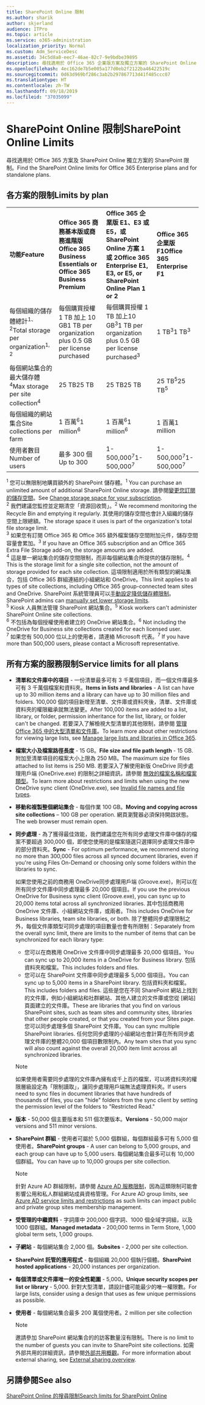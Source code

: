 ```yaml
---
title: SharePoint Online 限制
ms.author: sharik
author: skjerland
audience: ITPro
ms.topic: article
ms.service: o365-administration
localization_priority: Normal
ms.custom: Adm_ServiceDesc
ms.assetid: 34c5d8a8-eec7-46ae-82c7-9e9bdbe39895
description: 尋找適用於 Office 365 企業版方案及獨立方案的 SharePoint Online 限制。
ms.openlocfilehash: 4ec162de7b5e005a177d0eb2f2122ba46422519c
ms.sourcegitcommit: 0d63d969bf286c3ab2b297867713d41f485ccc07
ms.translationtype: HT
ms.contentlocale: zh-TW
ms.lasthandoff: 09/18/2019
ms.locfileid: "37035099"
---
```

# <a name="sharepoint-online-limits"></a><span data-ttu-id="8c0b2-103">SharePoint Online 限制</span><span class="sxs-lookup"><span data-stu-id="8c0b2-103">SharePoint Online Limits</span></span> 

<span data-ttu-id="8c0b2-104">尋找適用於 Office 365 方案及 SharePoint Online 獨立方案的 SharePoint 限制。</span><span class="sxs-lookup"><span data-stu-id="8c0b2-104">Find the SharePoint Online limits for Office 365 Enterprise plans and for standalone plans.</span></span>
  
## <a name="limits-by-plan"></a><span data-ttu-id="8c0b2-105">各方案的限制</span><span class="sxs-lookup"><span data-stu-id="8c0b2-105">Limits by plan</span></span> 

|||||
|:-----|:-----|:-----|:-----|
|<span data-ttu-id="8c0b2-106">**功能**</span><span class="sxs-lookup"><span data-stu-id="8c0b2-106">**Feature**</span></span> <br/> |<span data-ttu-id="8c0b2-107">**Office 365 商務基本版或商務進階版**</span><span class="sxs-lookup"><span data-stu-id="8c0b2-107">**Office 365 Business Essentials or Office 365 Business Premium**</span></span> <br/> |<span data-ttu-id="8c0b2-108">**Office 365 企業版 E1、E3 或 E5，或 SharePoint Online 方案 1 或 2**</span><span class="sxs-lookup"><span data-stu-id="8c0b2-108">**Office 365 Enterprise E1, E3, or E5, or SharePoint Online Plan 1 or 2**</span></span> <br/> | <span data-ttu-id="8c0b2-109">**Office 365 企業版 F1**</span><span class="sxs-lookup"><span data-stu-id="8c0b2-109">**Office 365 Enterprise F1**</span></span> <br/> |
|<span data-ttu-id="8c0b2-110">每個組織的儲存體總計<sup>1、2</sup></span><span class="sxs-lookup"><span data-stu-id="8c0b2-110">Total storage per organization<sup>1, 2</sup></span></span> <br/> |<span data-ttu-id="8c0b2-111">每個購買授權 1 TB 加上 10 GB</span><span class="sxs-lookup"><span data-stu-id="8c0b2-111">1 TB per organization plus 0.5 GB per license purchased</span></span>  <br/> |<span data-ttu-id="8c0b2-112">每個購買授權 1 TB 加上10 GB<sup>3</sup></span><span class="sxs-lookup"><span data-stu-id="8c0b2-112">1 TB per organization plus 0.5 GB per license purchased<sup>3</sup></span></span> <br/> |<span data-ttu-id="8c0b2-113">1 TB<sup>3</sup></span><span class="sxs-lookup"><span data-stu-id="8c0b2-113">1 TB<sup>3</sup></span></span> <br/> |
|<span data-ttu-id="8c0b2-114">每個網站集合的最大儲存體<sup>4</sup></span><span class="sxs-lookup"><span data-stu-id="8c0b2-114">Max storage per site collection<sup>4</sup></span></span><br/> |<span data-ttu-id="8c0b2-115">25 TB</span><span class="sxs-lookup"><span data-stu-id="8c0b2-115">25 TB</span></span> <br/> |<span data-ttu-id="8c0b2-116">25 TB</span><span class="sxs-lookup"><span data-stu-id="8c0b2-116">25 TB</span></span> <br/> |<span data-ttu-id="8c0b2-117">25 TB<sup>5</sup></span><span class="sxs-lookup"><span data-stu-id="8c0b2-117">25 TB<sup>5</sup></span></span> <br/> |
|<span data-ttu-id="8c0b2-118">每個組織的網站集合</span><span class="sxs-lookup"><span data-stu-id="8c0b2-118">Site collections per farm</span></span>  <br/> |<span data-ttu-id="8c0b2-119">1 百萬<sup>6</sup></span><span class="sxs-lookup"><span data-stu-id="8c0b2-119">1 million<sup>6</sup></span></span> <br/> |<span data-ttu-id="8c0b2-120">1 百萬<sup>6</sup></span><span class="sxs-lookup"><span data-stu-id="8c0b2-120">1 million<sup>6</sup></span></span> <br/> |<span data-ttu-id="8c0b2-121">1 百萬</span><span class="sxs-lookup"><span data-stu-id="8c0b2-121">1 million</span></span><br/> |
|<span data-ttu-id="8c0b2-122">使用者數目</span><span class="sxs-lookup"><span data-stu-id="8c0b2-122">Number of users</span></span>  <br/> |<span data-ttu-id="8c0b2-123">最多 300 個</span><span class="sxs-lookup"><span data-stu-id="8c0b2-123">Up to 300</span></span>  <br/> |<span data-ttu-id="8c0b2-124">1- 500,000<sup>7</sup></span><span class="sxs-lookup"><span data-stu-id="8c0b2-124">1- 500,000<sup>7</sup></span></span> <br/> |<span data-ttu-id="8c0b2-125">1- 500,000<sup>7</sup></span><span class="sxs-lookup"><span data-stu-id="8c0b2-125">1- 500,000<sup>7</sup></span></span> <br/> |
   
<span data-ttu-id="8c0b2-126"><sup>1</sup> 您可以無限制地購買額外的 SharePoint 儲存體。</span><span class="sxs-lookup"><span data-stu-id="8c0b2-126"><sup>1</sup> You can purchase an unlimited amount of additional SharePoint Online storage.</span></span> <span data-ttu-id="8c0b2-127">請參閱[變更您訂閱的儲存空間](https://docs.microsoft.com/office365/admin/subscriptions-and-billing/add-storage-space)。</span><span class="sxs-lookup"><span data-stu-id="8c0b2-127">See [Change storage space for your subscription](https://docs.microsoft.com/office365/admin/subscriptions-and-billing/add-storage-space).</span></span> 
<br/><span data-ttu-id="8c0b2-128"><sup>2</sup> 我們建議您監控並定期清空「資源回收筒」。</span><span class="sxs-lookup"><span data-stu-id="8c0b2-128"><sup>2</sup> We recommend monitoring the Recycle Bin and emptying it regularly.</span></span> <span data-ttu-id="8c0b2-129">其使用的儲存空間也會計入組織的儲存空間上限總額。</span><span class="sxs-lookup"><span data-stu-id="8c0b2-129">The storage space it uses is part of the organization's total file storage limit.</span></span> 
<br/> <span data-ttu-id="8c0b2-130"><sup>3</sup> 如果您有訂閱 Office 365 和 Office 365 額外檔案儲存空間附加元件，儲存空間容量會累加。</span><span class="sxs-lookup"><span data-stu-id="8c0b2-130"><sup>3</sup> If you have an Office 365 subscription and an Office 365 Extra File Storage add-on, the storage amounts are added.</span></span> 
<br/> <span data-ttu-id="8c0b2-131"><sup>4</sup> 這是單一網站集合的儲存空間限制，而非每個網站集合所提供的儲存限制。</span><span class="sxs-lookup"><span data-stu-id="8c0b2-131"><sup>4</sup> This is the storage limit for a single site collection, not the amount of storage provided for each site collection.</span></span> <span data-ttu-id="8c0b2-132">這項限制適用於所有類型的網站集合，包括 Office 365 群組連結的小組網站和 OneDrive。</span><span class="sxs-lookup"><span data-stu-id="8c0b2-132">This limit applies to all types of site collections, including Office 365 group-connected team sites and OneDrive.</span></span> <span data-ttu-id="8c0b2-133">SharePoint 系統管理員可以[手動設定降低儲存體限制](https://docs.microsoft.com/sharepoint/manage-site-collection-storage-limits)。</span><span class="sxs-lookup"><span data-stu-id="8c0b2-133">SharePoint admins can [manually set lower storage limits](https://docs.microsoft.com/sharepoint/manage-site-collection-storage-limits).</span></span> 
<br/> <span data-ttu-id="8c0b2-134"><sup>5</sup> Kiosk 人員無法管理 SharePoint 網站集合。</span><span class="sxs-lookup"><span data-stu-id="8c0b2-134"><sup>5</sup> Kiosk workers can't administer SharePoint Online site collections.</span></span> 
<br/> <span data-ttu-id="8c0b2-135"><sup>6</sup> 不包括為每個授權使用者建立的 OneDrive 網站集合。</span><span class="sxs-lookup"><span data-stu-id="8c0b2-135"><sup>6</sup> Not including the OneDrive for Business site collections created for each licensed user.</span></span> 
<br/> <span data-ttu-id="8c0b2-136"><sup>7</sup> 如果您有 500,000 位以上的使用者，請連絡 Microsoft 代表。</span><span class="sxs-lookup"><span data-stu-id="8c0b2-136"><sup>7</sup> If you have more than 500,000 users, please contact a Microsoft representative.</span></span> 
  
## <a name="service-limits-for-all-plans"></a><span data-ttu-id="8c0b2-137">所有方案的服務限制</span><span class="sxs-lookup"><span data-stu-id="8c0b2-137">Service limits for all plans</span></span>

- <span data-ttu-id="8c0b2-138">**清單和文件庫中的項目** - 一份清單最多可有 3 千萬個項目，而一個文件庫最多可有 3 千萬個檔案和資料夾。</span><span class="sxs-lookup"><span data-stu-id="8c0b2-138">**Items in lists and libraries** - A list can have up to 30 million items and a library can have up to 30 million files and folders.</span></span> <span data-ttu-id="8c0b2-139">100,000 個的項目新增至清單、文件庫或資料夾後，清單、文件庫或資料夾的權限繼承就無法變更。</span><span class="sxs-lookup"><span data-stu-id="8c0b2-139">After 100,000 items are added to a list, library, or folder, permission inheritance for the list, library, or folder can't be changed.</span></span> <span data-ttu-id="8c0b2-140">若要深入了解檢視大型清單的其他限制，請參閱 [管理 Office 365 中的大型清單和文件庫](https://support.office.com/article/b4038448-ec0e-49b7-b853-679d3d8fb784)。</span><span class="sxs-lookup"><span data-stu-id="8c0b2-140">To learn more about other restrictions for viewing large lists, see [Manage large lists and libraries in Office 365](https://support.office.com/article/b4038448-ec0e-49b7-b853-679d3d8fb784).</span></span> 

- <span data-ttu-id="8c0b2-141">**檔案大小及檔案路徑長度** - 15 GB。</span><span class="sxs-lookup"><span data-stu-id="8c0b2-141">**File size and file path length** - 15 GB.</span></span> <span data-ttu-id="8c0b2-142">附加至清單項目的檔案大小上限為 250 MB。</span><span class="sxs-lookup"><span data-stu-id="8c0b2-142">The maximum size for files attached to list items is 250 MB.</span></span> <span data-ttu-id="8c0b2-143">若要深入了解使用新版 OneDrive 同步處理用戶端 (OneDrive.exe) 的限制之詳細資訊，請參閱 [無效的檔案名稱和檔案類型](https://support.office.com/article/64883a5d-228e-48f5-b3d2-eb39e07630fa)。</span><span class="sxs-lookup"><span data-stu-id="8c0b2-143">To learn more about restrictions and limits when using the new OneDrive sync client (OneDrive.exe), see [Invalid file names and file types](https://support.office.com/article/64883a5d-228e-48f5-b3d2-eb39e07630fa).</span></span>

- <span data-ttu-id="8c0b2-144">**移動和複製整個網站集合** - 每個作業 100 GB。</span><span class="sxs-lookup"><span data-stu-id="8c0b2-144">**Moving and copying across site collections** – 100 GB per operation.</span></span> <span data-ttu-id="8c0b2-145">網頁瀏覽器必須保持開啟狀態。</span><span class="sxs-lookup"><span data-stu-id="8c0b2-145">The web browser must remain open.</span></span>

- <span data-ttu-id="8c0b2-146">**同步處理** - 為了獲得最佳效能，我們建議您在所有同步處理文件庫中儲存的檔案不要超過 300,000 個，即使您使用的是檔案隨選只選擇同步處理文件庫中的部分資料夾。</span><span class="sxs-lookup"><span data-stu-id="8c0b2-146">**Sync** - For optimum performance, we recommend storing no more than 300,000 files across all synced document libraries, even if you're using Files On-Demand or choosing only some folders within the libraries to sync.</span></span>

    <span data-ttu-id="8c0b2-147">如果您使用之前的商務用 OneDrive同步處理用戶端 (Groove.exe)，則可以在所有同步文件庫中同步處理最多 20,000 個項目。</span><span class="sxs-lookup"><span data-stu-id="8c0b2-147">If you use the previous OneDrive for Business sync client (Groove.exe), you can sync up to 20,000 items total across all synchronized libraries.</span></span> <span data-ttu-id="8c0b2-148">其中包括商務用 OneDrive 文件庫、小組網站文件庫，或兩者。</span><span class="sxs-lookup"><span data-stu-id="8c0b2-148">This includes OneDrive for Business libraries, team site libraries, or both.</span></span> <span data-ttu-id="8c0b2-149">除了整體同步處理限制之外，每個文件庫類型可同步處理的項目數量也會有所限制：</span><span class="sxs-lookup"><span data-stu-id="8c0b2-149">Separately from the overall sync limit, there are limits to the number of items that can be synchronized for each library type:</span></span>
    - <span data-ttu-id="8c0b2-150">您可以在商務用 OneDrive 文件庫中同步處理最多 20,000 個項目。</span><span class="sxs-lookup"><span data-stu-id="8c0b2-150">You can sync up to 20,000 items in a OneDrive for Business library.</span></span> <span data-ttu-id="8c0b2-151">包括資料夾和檔案。</span><span class="sxs-lookup"><span data-stu-id="8c0b2-151">This includes folders and files.</span></span> 
    - <span data-ttu-id="8c0b2-152">您可以在 SharePoint 文件庫中同步處理最多 5,000 個項目。</span><span class="sxs-lookup"><span data-stu-id="8c0b2-152">You can sync up to 5,000 items in a SharePoint library.</span></span> <span data-ttu-id="8c0b2-153">包括資料夾和檔案。</span><span class="sxs-lookup"><span data-stu-id="8c0b2-153">This includes folders and files.</span></span> <span data-ttu-id="8c0b2-154">這些是您在不同 SharePoint 網站上找到的文件庫，例如小組網站和社群網站、其他人建立的文件庫或您從 [網站] 頁面建立的文件庫。</span><span class="sxs-lookup"><span data-stu-id="8c0b2-154">These are libraries that you find on various SharePoint sites, such as team sites and community sites, libraries that other people created, or that you created from your Sites page.</span></span> <span data-ttu-id="8c0b2-155">您可以同步處理多個 SharePoint 文件庫。</span><span class="sxs-lookup"><span data-stu-id="8c0b2-155">You can sync multiple SharePoint libraries.</span></span> <span data-ttu-id="8c0b2-156">任何您同步處理的小組網站也會計算在所有同步處理文件庫的整體20,000 個項目數限制內。</span><span class="sxs-lookup"><span data-stu-id="8c0b2-156">Any team sites that you sync will also count against the overall 20,000 item limit across all synchronized libraries.</span></span>

    > [!NOTE]
    > <span data-ttu-id="8c0b2-157">如果使用者需要同步處理的文件庫內擁有成千上百的檔案，可以將資料夾的權限層級設定為「限制讀取」，讓同步處理用戶端無法處理資料夾。</span><span class="sxs-lookup"><span data-stu-id="8c0b2-157">If users need to sync files in document libraries that have hundreds of thousands of files, you can "hide" folders from the sync client by setting the permission level of the folders to "Restricted Read."</span></span> 

- <span data-ttu-id="8c0b2-158">**版本** - 50,000 個主要版本和 511 個次要版本。</span><span class="sxs-lookup"><span data-stu-id="8c0b2-158">**Versions** - 50,000 major versions and 511 minor versions.</span></span>

- <span data-ttu-id="8c0b2-159">**SharePoint 群組** - 使用者可屬於 5,000 個群組，每個群組最多可有 5,000 個使用者。</span><span class="sxs-lookup"><span data-stu-id="8c0b2-159">**SharePoint groups** - A user can belong to 5,000 groups, and each group can have up to 5,000 users.</span></span> <span data-ttu-id="8c0b2-160">每個網站集合最多可以有 10,000 個群組。</span><span class="sxs-lookup"><span data-stu-id="8c0b2-160">You can have up to 10,000 groups per site collection.</span></span>
    > [!NOTE]
    > <span data-ttu-id="8c0b2-161">針對 Azure AD 群組限制，請參閱 [Azure AD 服務限制](https://docs.microsoft.com/azure/active-directory/users-groups-roles/directory-service-limits-restrictions)，因為這類限制可能會影響公用和私人群組網站成員資格管理。</span><span class="sxs-lookup"><span data-stu-id="8c0b2-161">For Azure AD group limits, see [Azure AD service limits and restrictions](https://docs.microsoft.com/azure/active-directory/users-groups-roles/directory-service-limits-restrictions) as such limits can impact public and private group sites membership management.</span></span> 
- <span data-ttu-id="8c0b2-162">**受管理的中繼資料** - 字詞庫中 200,000 個字詞、1000 個全域字詞組，以及 1000 個群組。</span><span class="sxs-lookup"><span data-stu-id="8c0b2-162">**Managed metadata** - 200,000 terms in Term Store, 1,000 global term sets, 1,000 groups.</span></span>

- <span data-ttu-id="8c0b2-163">**子網站** - 每個網站集合 2,000 個。</span><span class="sxs-lookup"><span data-stu-id="8c0b2-163">**Subsites** - 2,000 per site collection.</span></span>

- <span data-ttu-id="8c0b2-164">**SharePoint 託管的應用程式** - 每個組織 20,000 個執行個體。</span><span class="sxs-lookup"><span data-stu-id="8c0b2-164">**SharePoint hosted applications** - 20,000 instances per organization.</span></span>

- <span data-ttu-id="8c0b2-165">**每個清單或文件庫唯一的安全性範圍** - 5,000。</span><span class="sxs-lookup"><span data-stu-id="8c0b2-165">**Unique security scopes per list or library** - 5,000.</span></span> <span data-ttu-id="8c0b2-166">針對大型清單，請設計儘可能最少的唯一權限數。</span><span class="sxs-lookup"><span data-stu-id="8c0b2-166">For large lists, consider using a design that uses as few unique permissions as possible.</span></span>

- <span data-ttu-id="8c0b2-167">**使用者** - 每個網站集合最多 200 萬個使用者。</span><span class="sxs-lookup"><span data-stu-id="8c0b2-167">2 million per site collection</span></span>
    > [!NOTE]
    > <span data-ttu-id="8c0b2-168">邀請參加 SharePoint 網站集合的的訪客數量沒有限制。</span><span class="sxs-lookup"><span data-stu-id="8c0b2-168">There is no limit to the number of guests you can invite to SharePoint site collections.</span></span> <span data-ttu-id="8c0b2-169">如需外部共用的詳細資訊，請參閱[外部共用概觀](https://docs.microsoft.com/sharepoint/external-sharing-overview)。</span><span class="sxs-lookup"><span data-stu-id="8c0b2-169">For more information about external sharing, see [External sharing overview](https://docs.microsoft.com/sharepoint/external-sharing-overview).</span></span>
## <a name="see-also"></a><span data-ttu-id="8c0b2-170">另請參閱</span><span class="sxs-lookup"><span data-stu-id="8c0b2-170">See also</span></span>

[<span data-ttu-id="8c0b2-171">SharePoint Online 的搜尋限制</span><span class="sxs-lookup"><span data-stu-id="8c0b2-171">Search limits for SharePoint Online</span></span>](https://docs.microsoft.com/sharepoint/search-limits)
